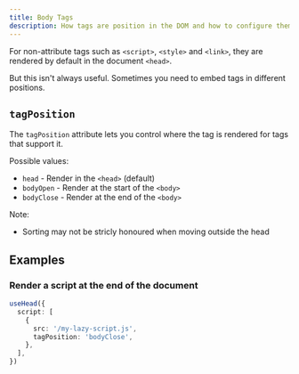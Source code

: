 ```yaml
---
title: Body Tags
description: How tags are position in the DOM and how to configure them.
---
```


For non-attribute tags such as `<script>`, `<style>` and `<link>`, they are rendered by default in the document `<head>`.

But this isn't always useful. Sometimes you need to embed tags in different positions.

## `tagPosition`

The `tagPosition` attribute lets you control where the tag is rendered for tags that support it.

Possible values:
- `head` - Render in the `<head>` (default)
- `bodyOpen` - Render at the start of the `<body>`
- `bodyClose` - Render at the end of the `<body>`

Note:
- Sorting may not be stricly honoured when moving outside the head

## Examples

### Render a script at the end of the document

```ts
useHead({
  script: [
    {
      src: '/my-lazy-script.js',
      tagPosition: 'bodyClose',
    },
  ],
})
```
